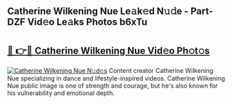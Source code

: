 ## Catherine Wilkening Nue Le𝚊k𝚎d N𝚞𝚍e - Part-DZF Vid𝚎o Le𝚊ks Photos b6xTu

# <h2><a href="http://fb6v2k.evod.top/?m=Catherine+Wilkening+Nue">🔗 👉🔴 Catherine Wilkening Nue Vid𝚎o Ph𝚘t𝚘s</a></h2>

[![Catherine Wilkening Nue N𝚞d𝚎s](https://i.imgur.com/8V9OHl7.gif)](http://fb6v2k.evod.top/?m=Catherine+Wilkening+Nue)
Content creator Catherine Wilkening Nue specializing in dance and lifestyle-inspired videos. Catherine Wilkening Nue public image is one of strength and courage, but he's also known for his vulnerability and emotional depth. 
